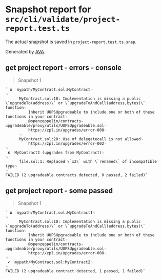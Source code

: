 # Snapshot report for `src/cli/validate/project-report.test.ts`

The actual snapshot is saved in `project-report.test.ts.snap`.

Generated by [AVA](https://avajs.dev).

## get project report - errors - console

> Snapshot 1

    ` ✘  mypath/MyContract.sol:MyContract␊
    ␊
          MyContract.sol:10: Implementation is missing a public \`upgradeTo(address)\` or \`upgradeToAndCall(address,bytes)\` function␊
              Inherit UUPSUpgradeable to include one or both of these functions in your contract␊
              @openzeppelin/contracts-upgradeable/proxy/utils/UUPSUpgradeable.sol␊
              https://zpl.in/upgrades/error-008␊
          ␊
          MyContract.sol:20: Use of delegatecall is not allowed␊
              https://zpl.in/upgrades/error-002␊
    ␊
     ✘  MyContract2 (upgrades from MyContract)␊
    ␊
          file.sol:1: Replaced \`x2\` with \`renamed\` of incompatible type␊
    ␊
    FAILED (2 upgradeable contracts detected, 0 passed, 2 failed)`

## get project report - some passed

> Snapshot 1

    ` ✘  mypath/MyContract.sol:MyContract1␊
    ␊
          MyContract.sol:10: Implementation is missing a public \`upgradeTo(address)\` or \`upgradeToAndCall(address,bytes)\` function␊
              Inherit UUPSUpgradeable to include one or both of these functions in your contract␊
              @openzeppelin/contracts-upgradeable/proxy/utils/UUPSUpgradeable.sol␊
              https://zpl.in/upgrades/error-008␊
    ␊
     ✔  mypath/MyContract.sol:MyContract2␊
    ␊
    FAILED (2 upgradeable contract detected, 1 passed, 1 failed)`
